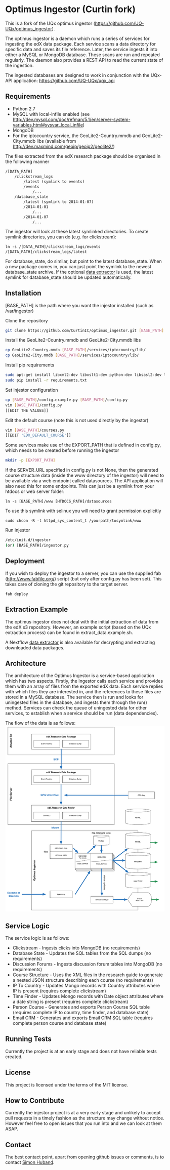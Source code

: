 Optimus Ingestor (Curtin fork)
==============================
This is a fork of the UQx optimus ingestor (https://github.com/UQ-UQx/optimus_ingestor).

The optimus ingestor is a daemon which runs a series of services for ingesting the edX data package.
Each service scans a data directory for specific data and saves its file reference.  Later, the service ingests it into either a MySQL or MongoDB
database.  These scans are run and repeated regularly.  The daemon also provides a REST API to
read the current state of the ingestion.  

The ingested databases are designed to work in conjunction with the UQx-API application: https://github.com/UQ-UQx/uqx_api


Requirements
------------
- Python 2.7
- MySQL with local-infile enabled (see http://dev.mysql.com/doc/refman/5.1/en/server-system-variables.html#sysvar_local_infile)
- MongoDB
- For the iptocountry service, the GeoLite2-Country.mmdb and GeoLite2-City.mmdb libs (available from http://dev.maxmind.com/geoip/geoip2/geolite2/)

The files extracted from the edX research package should be organised in the following manner
```
/[DATA_PATH]
    /clickstream_logs
        /latest (symlink to events)
        /events
            /...
    /database_state
        /latest (symlink to 2014-01-07)
        /2014-01-01
            /...
        /2014-01-07
            /...
```

The ingestor will look at these latest symlinked directories.  To create symlink directories, you can do (e.g. for clickstream):
```
ln -s /[DATA_PATH]/clickstream_logs/events /[DATA_PATH]/clickstream_logs/latest
```

For database_state, do similar, but point to the latest database_state.  When a new package comes in, you can just point the symlink to the newest database_state archive.
If the optional [data extractor](extract/README.md) is used, the latest symlink for database_state should be updated automatically.


Installation
------------
[BASE_PATH] is the path where you want the injestor installed (such as /var/ingestor)

Clone the repository
```bash
git clone https://github.com/CurtinIC/optimus_ingestor.git [BASE_PATH]
```
Install the GeoLite2-Country.mmdb and GeoLite2-City.mmdb libs
```bash
cp GeoLite2-Country.mmdb [BASE_PATH]/services/iptocountry/lib/
cp GeoLite2-City.mmdb [BASE_PATH]/services/iptocountry/lib/
```
Install pip requirements
```bash
sudo apt-get install libxml2-dev libxslt1-dev python-dev libsasl2-dev libldap2-dev
sudo pip install -r requirements.txt
```
Set injestor configuration
```bash
cp [BASE_PATH]/config.example.py [BASE_PATH]/config.py
vim [BASE_PATH]/config.py
[[EDIT THE VALUES]]
```
Edit the default course (note this is not used directly by the ingestor)
```bash
vim [BASE_PATH]/courses.py
[[EDIT 'EDX_DEFAULT_COURSE']]
```
Some services make use of the EXPORT_PATH that is defined in config.py, which needs to be created before running the ingestor
```bash
mkdir -p [EXPORT_PATH]
```
If the SERVER_URL specified in config.py is not None, then the generated course structure data (inside the www directory of the ingestor) will need to be available
via a web endpoint called datasources. The API application will also need this for some endpoints.  This can just be a symlink from your htdocs or web server folder:
```
ln -s [BASE_PATH]/www [HTDOCS_PATH]/datasources
```
To use this symlink with selinux you will need to grant permission explicitly
```
sudo chcon -R -t httpd_sys_content_t /yourpath/tosymlink/www
```
Run injestor
```bash
/etc/init.d/ingestor
(or) [BASE_PATH]/ingestor.py
```


Deployment
----------
If you wish to deploy the ingestor to a server, you can use the supplied fab (http://www.fabfile.org/) script (but only after config.py has been set).
This takes care of cloning the git repository to the target server.
```
fab deploy
```


Extraction Example
------------------
The optimus ingestor does not deal with the initial extraction of data from the edX s3 repository.  However, an example script (based on the UQx extraction process)
can be found in extract_data.example.sh.

A Nextflow [data extractor](extract/README.md) is also available for decrypting and extracting downloaded data packages.


Architecture
------------
The architecture of the Optimus Ingestor is a service-based application which has two aspects.  Firstly, the Ingestor calls each service and provides them
with an array of files from the exported edX data.  Each service replies with which files they are interested in, and the references to these files are stored 
in a MySQL database.  The service then is run and looks for uningested files in the database, and ingests them through the run() method.  Services can check the
queue of uningested data for other services, to establish when a service should be run (data dependencies).  

The flow of the data is as follows:
![Optimus Ingestor](/README_ARCHITECTURE_IMAGE.png?raw=true "Optimus Ingestor")


Service Logic
-------------
The service logic is as follows:
 - Clickstream - Ingests clicks into MongoDB (no requirements)
 - Database State - Updates the SQL tables from the SQL dumps (no requirements)
 - Discussion Forums - Ingests discussion forum tables into MongoDB (no requirements)
 - Course Structure - Uses the XML files in the research guide to generate a nested JSON structure describing each course (no requirements)
 - IP To Country - Updates Mongo records with Country attributes where IP is present (requires complete clickstream)
 - Time Finder - Updates Mongo records with Date object attributes where a date string is present (requires complete clickstream)
 - Person Course - Generates and exports Person Course SQL table (requires complete IP to country, time finder, and database state)
 - Email CRM - Generates and exports Email CRM SQL table (requires complete person course and database state)


Running Tests
-------------
Currently the project is at an early stage and does not have reliable tests created.


License
-------
This project is licensed under the terms of the MIT license.


How to Contribute
-----------------
Currently the injestor project is at a very early stage and unlikely to accept pull requests
in a timely fashion as the structure may change without notice.
However feel free to open issues that you run into and we can look at them ASAP.


Contact
-------
The best contact point, apart from opening github issues or comments, is to contact [Simon Huband](http://oasisapps.curtin.edu.au/staff/profile/view/Simon.Huband).